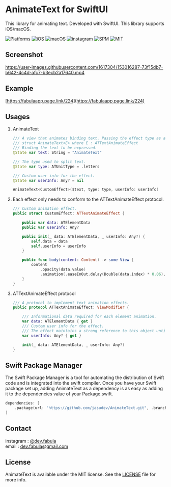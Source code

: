 # **AnimateText for SwiftUI**
This library for animating text. Developed with SwiftUI. This library supports iOS/macOS.

[![Platforms](https://img.shields.io/badge/Platforms-iOS%20%7C%20macOS-blue?style=flat-square)](https://developer.apple.com/macOS)
[![iOS](https://img.shields.io/badge/iOS-14.0-blue.svg)](https://developer.apple.com/iOS)
[![macOS](https://img.shields.io/badge/macOS-11.0-blue.svg)](https://developer.apple.com/macOS)
[![instagram](https://img.shields.io/badge/instagram-@dev.fabula-orange.svg?style=flat-square)](https://www.instagram.com/dev.fabula)
[![SPM](https://img.shields.io/badge/SPM-compatible-red?style=flat-square)](https://developer.apple.com/documentation/swift_packages/package/)
[![MIT](https://img.shields.io/badge/licenses-MIT-red.svg)](https://opensource.org/licenses/MIT)  

## Screenshot
https://user-images.githubusercontent.com/1617304/153016287-73f15db7-b642-4c4d-afc7-b3ecb2a17640.mp4

## Example
[https://fabulaapp.page.link/224](https://fabulaapp.page.link/224)

## Usages
1. AnimateText
    ```swift
    /// A view that animates binding text. Passing the effect type as a generic.
    /// struct AnimateText<E> where E : ATTextAnimateEffect
    /// Binding the text to be expressed.
    @State var text: String = "AnimateText"
    
    /// The type used to split text.
    @State var type: ATUnitType = .letters
    
    /// Custom user info for the effect.
    @State var userInfo: Any? = nil
    
    AnimateText<CustomEffect>($text, type: type, userInfo: userInfo)
    
    ```

2. Each effect only needs to conform to the ATTextAnimateEffect protocol.
    ```swift
    /// Custom animation effect.
    public struct CustomEffect: ATTextAnimateEffect {

        public var data: ATElementData
        public var userInfo: Any?

        public init(_ data: ATElementData, _ userInfo: Any?) {
            self.data = data
            self.userInfo = userInfo
        }

        public func body(content: Content) -> some View {
            content
                .opacity(data.value)
                .animation(.easeInOut.delay(Double(data.index) * 0.06), value: data.value)
        }
    }
    ```
    
3. ATTextAnimateEffect protocol
    ```swift
    /// A protocol to implement text animation effects.
    public protocol ATTextAnimateEffect: ViewModifier {

        /// Informational data required for each element animation.
        var data: ATElementData { get }
        /// Custom user info for the effect.
        /// The effect maintains a strong reference to this object until it (the effect) is invalidated. This parameter may be nil.
        var userInfo: Any? { get }

        init(_ data: ATElementData, _ userInfo: Any?)
    }
    
    ```
## Swift Package Manager
The Swift Package Manager is a tool for automating the distribution of Swift code and is integrated into the swift compiler. Once you have your Swift package set up, adding AnimateText as a dependency is as easy as adding it to the dependencies value of your Package.swift.

```swift
dependencies: [
    .package(url: "https://github.com/jasudev/AnimateText.git", .branch("main"))
]
```

## Contact
instagram : [@dev.fabula](https://www.instagram.com/dev.fabula)  
email : [dev.fabula@gmail.com](mailto:dev.fabula@gmail.com)

## License
AnimateText is available under the MIT license. See the [LICENSE](LICENSE) file for more info.
